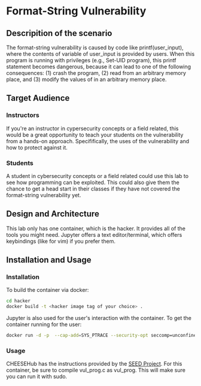 # Format-String Vulnerability

## Descripition of the scenario
The format-string vulnerability is caused by code like printf(user_input), where the contents of variable of user_input is provided by users. When this program is running with privileges (e.g., Set-UID program), this printf statement becomes dangerous, because it can lead to one of the following consequences: (1) crash the program, (2) read from an arbitrary memory place, and (3) modify the values of in an arbitrary memory place. 

## Target Audience

### Instructors
If you're an instructor in cypersecurity concepts or a field related, this would be a great opportunity to teach your students on the vulnerability from a hands-on approach. Specififically, the uses of the vulnerability and how to protect against it. 

### Students
A student in cybersecurity concepts or a field related could use this lab to see how programming can be exploited. This could also give them the chance to get a head start in their classes if they have not covered the format-string vulnerability yet.

## Design and Architecture
This lab only has one container, which is the hacker. It provides all of the tools you might need. Jupyter offers a text editor/terminal, which offers keybindings (like for vim) if you prefer them. 


## Installation and Usage

### Installation
To build the container via docker:

```bash
cd hacker
docker build -t <hacker image tag of your choice> .
```

Jupyter is also used for the user's interaction with the container. To get the container running for the user:

```bash
docker run -d -p  --cap-add=SYS_PTRACE --security-opt seccomp=unconfined 80 <hacker image tag of your choice>
```
### Usage
CHEESEHub has the instructions provided by the [SEED Project](https://seedsecuritylabs.org/index.html). For this container, be sure to compile vul_prog.c as vul_prog. This will make sure you can run it with sudo.
